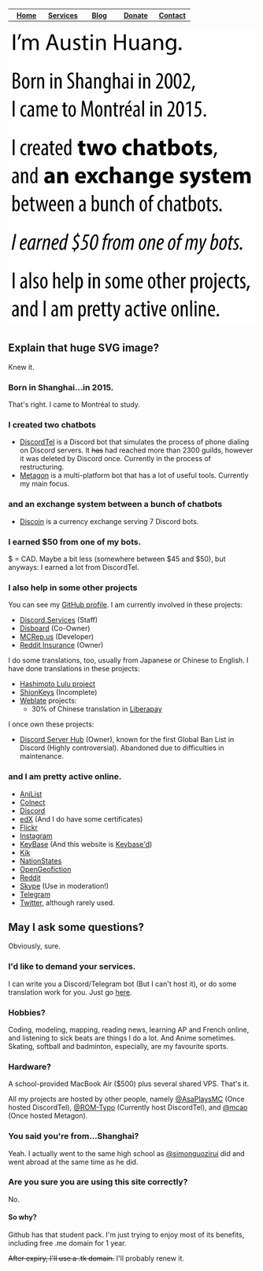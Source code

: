 <table class="tg">
  <tr>
    <th class="tg-baqh" width="20%"><a href="https://austinhuang.me">Home</a></th>
    <th class="tg-baqh" width="20%"><a href="https://austinhuang.me/services">Services</a></th>
    <th class="tg-baqh" width="20%"><a href="https://blog.austinhuang.me">Blog</a></th>
    <th class="tg-baqh" width="20%"><a href="https://austinhuang.me/donate">Donate</a></th>
    <th class="tg-baqh" width="20%"><a href="mailto:im@austinhuang.me">Contact</a></th>
  </tr>
</table>

![](Untitled-1.svg)

## Explain that huge SVG image?
Knew it.

### Born in Shanghai...in 2015.
That's right. I came to Montréal to study.

### I created two chatbots
* [DiscordTel](http://github.com/austinhuang0131/discordtel) is a Discord bot that simulates the process of phone dialing on Discord servers. It ~~has~~ had reached more than 2300 guilds, however it was deleted by Discord once. Currently in the process of restructuring.
* [Metagon](https://metagon.cf) is a multi-platform bot that has a lot of useful tools. Currently my main focus.

### and an exchange system between a bunch of chatbots
* [Discoin](http://discoin.gitbooks.io/docs) is a currency exchange serving 7 Discord bots.

### I earned $50 from one of my bots.
$ = CAD. Maybe a bit less (somewhere between $45 and $50), but anyways: I earned a lot from DiscordTel.

### I also help in some other projects
You can see my [GitHub profile](http://github.com/austinhuang0131). I am currently involved in these projects:

* [Discord.Services](http://discord.services) (Staff)
* [Disboard](http://disboard.org/) (Co-Owner)
* [MCRep.us](http://mcrep.us) (Developer)
* [Reddit Insurance](http://reddit.com/r/redditinsurance) (Owner)

I do some translations, too, usually from Japanese or Chinese to English. I have done translations in these projects:

* [Hashimoto Lulu project](http://luluidoll.jp/tagged/english)
* [ShionKeys](/ShionKeys) (Incomplete)
* [Weblate](https://hosted.weblate.org/user/austinhuang0131/) projects:
  * 30% of Chinese translation in [Liberapay](https://liberapay.com/)
  
I once own these projects:

* [Discord Server Hub](http://discord.shoutwiki.com) (Owner), known for the first Global Ban List in Discord (Highly controversial). Abandoned due to difficulties in maintenance.

### and I am pretty active online.

* [AniList](https://anilist.co/user/austinhuang)
* [Colnect](https://colnect.com/en/collectors/collector/Austin-Huang)
* [Discord](https://discord.gg/8uFr3J3)
* [edX](https://courses.edx.org/u/austinhuang0131) (And I do have some certificates)
* [Flickr](https://flic.kr/austin0131)
* [Instagram](https://instagram.com/austinhuang0131)
* [KeyBase](https://keybase.io/austinhuang) (And this website is [Keybase'd](/keybase.txt))
* [Kik](https://kik.me/austinhuang0131)
* [NationStates](https://www.nationstates.net/nation=the_cafes)
* [OpenGeofiction](http://wiki.opengeofiction.net/wiki/index.php/Esthyra)
* [Reddit](http://reddit.com/u/austinhuang)
* [Skype](https://join.skype.com/MkbbjC4YVTl5) (Use in moderation!)
* [Telegram](http://t.me/austinhuang)
* [Twitter](http://twitter.com/montreal0131), although rarely used.

## May I ask some questions?
Obviously, sure.

### I'd like to demand your services.
I can write you a Discord/Telegram bot (But I can't host it), or do some translation work for you. Just go [here](https://docs.google.com/forms/d/e/1FAIpQLScSGYm6NXhc8L_vFsWZjmz6LULB89CTKX5IiRWPAAurgbF43g/viewform).

### Hobbies?
Coding, modeling, mapping, reading news, learning AP and French online, and listening to sick beats are things I do a lot. And Anime sometimes. Skating, softball and badminton, especially, are my favourite sports.

### Hardware?
A school-provided MacBook Air ($500) plus several shared VPS. That's it.

All my projects are hosted by other people, namely [@AsaPlaysMC](https://github.com/AsaPlaysMC) (Once hosted DiscordTel), [@ROM-Typo](https://github.com/ROM-Typo) (Currently host DiscordTel), and [@mcao](https://github.com/mcao) (Once hosted Metagon).

### You said you're from...Shanghai?
Yeah. I actually went to the same high school as [@simonguozirui](https://github.com/simonguozirui) did and went abroad at the same time as he did.

### Are you sure you are using this site correctly?
No.

#### So why?
Github has that student pack. I'm just trying to enjoy most of its benefits, including free .me domain for 1 year.

~~After expiry, I'll use a .tk domain.~~ I'll probably renew it.
